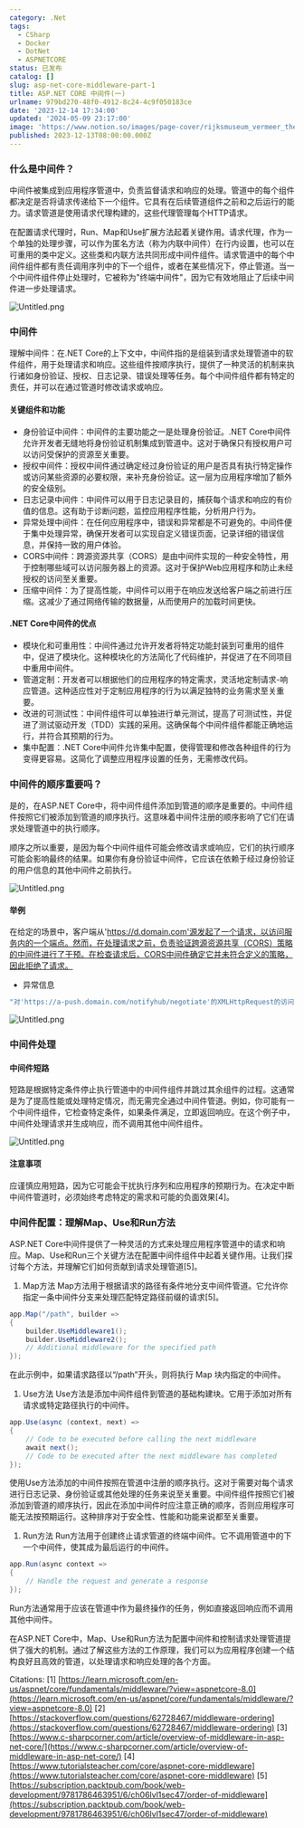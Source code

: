 ```yaml
---
category: .Net
tags:
  - CSharp
  - Docker
  - DotNet
  - ASPNETCORE
status: 已发布
catalog: []
slug: asp-net-core-middleware-part-1
title: ASP.NET CORE 中间件(一)
urlname: 979bd270-48f0-4912-8c24-4c9f050183ce
date: '2023-12-14 17:34:00'
updated: '2024-05-09 23:17:00'
image: 'https://www.notion.so/images/page-cover/rijksmuseum_vermeer_the_milkmaid.jpg'
published: 2023-12-13T08:00:00.000Z
---
```


### 什么是中间件？


中间件被集成到应用程序管道中，负责监督请求和响应的处理。管道中的每个组件都决定是否将请求传递给下一个组件。它具有在后续管道组件之前和之后运行的能力。请求管道是使用请求代理构建的，这些代理管理每个HTTP请求。


在配置请求代理时，Run、Map和Use扩展方法起着关键作用。请求代理，作为一个单独的处理步骤，可以作为匿名方法（称为内联中间件）在行内设置，也可以在可重用的类中定义。这些类和内联方法共同形成中间件组件。请求管道中的每个中间件组件都有责任调用序列中的下一个组件，或者在某些情况下，停止管道。当一个中间件组件停止处理时，它被称为"终端中间件"，因为它有效地阻止了后续中间件进一步处理请求。


![Untitled.png](https://prod-files-secure.s3.us-west-2.amazonaws.com/5d24fe63-e567-4804-86f9-9fdc62e13082/da807807-d02d-4fa1-86b6-db45e4678714/Untitled.png?X-Amz-Algorithm=AWS4-HMAC-SHA256&X-Amz-Content-Sha256=UNSIGNED-PAYLOAD&X-Amz-Credential=ASIAZI2LB4664MJZ3SJW%2F20250221%2Fus-west-2%2Fs3%2Faws4_request&X-Amz-Date=20250221T213249Z&X-Amz-Expires=3600&X-Amz-Security-Token=IQoJb3JpZ2luX2VjELX%2F%2F%2F%2F%2F%2F%2F%2F%2F%2FwEaCXVzLXdlc3QtMiJGMEQCIHOXpVtVpFrr91alHV9d%2B8feDyVule82xcEDt7X7W%2F7wAiAWC4oYEgvsUnhEZb1N%2F7lihxvc3fOjC3QWtPpx1dw7RyqIBAje%2F%2F%2F%2F%2F%2F%2F%2F%2F%2F8BEAAaDDYzNzQyMzE4MzgwNSIM0I1uIS%2BASFvVuvUuKtwD45r3fVvk0ZgcbxrHrtyovxBIPdrF1vicZflE1C%2FkNt1LijLhVoJ2p%2Fq0VEM0g%2FdPr8ORCCPCpTsfJ0u4W3yqyIcJh6sOo3Vkla89%2B1ro3YqI%2F2Wva8eZ5sw0o%2FXmlbsJUvoeI2Vy3UZODNO3zIiZF%2BN08ZX9qimE887JRcC45pqRtgMbwo6QbZjnL0wSvK4yLQ%2BOkBp%2F0nKTRVUG%2BOLHA6OXzBV0ee8xXS6vSuMLNZVff94Y%2FljCEzD4VkwXM79n7i3DyhJfSdMgk5TW4klKhGw5owo%2Fl7BFmfYW2Xi5zZDzUiMXkOuL7%2FD4cTWQQVhyz29k0v%2Bz8EFYGbUMzyo%2FqSdJqswi4DOtg28GY0cZ4Uuvh4iHW%2BRz56OaCIpSG8AH0xDEIOBb%2FL3qQs0NRiygmfeL2InoILSBdFjRC7sSamdge3SlSGaoQGQ8wlThF7jimq7vsEtstYYgs%2F3QH%2B8k%2BXUwCeLo3HZsrEXssOGBCy14%2BwiprI5gqxoN6IZl1YXkHiZQRkI1%2BJyLR5httMS5saKVGJqEW0rEQ6ahwYyvrDSYQuwEZ5UamCEdaNDsmej5%2BrmBRl6V0zXYw9IrIhEX2KbY0Im4XQRD45iPoiHNnYoeV9ediLBaK6O4U1gw0tfjvQY6pgFmtQSSQVBPf%2FQAQe3jwpkBVcclIbp6uPC8Ehl1RM98PjAnE50Y5%2BSbMrbco4%2FR9mZV3wOzOo0qgJupcN%2BekZwBTzD3vlW8r24Hbu6CSnxqMMcpwJWAQVfrMJpFalm3Yw8leL3PIpCVEz%2F%2B86KtKOQbjcO7I%2FJ8KsWLzFaNA8jiHprtuVwB27xa7cqLBr4XWO9EYKcYhInioCnCIukHfR6o9NgtX8Tu&X-Amz-Signature=2d5eb33f1270c760737b2457e94e4e96da47810201f8a256dd18267969a8029b&X-Amz-SignedHeaders=host&x-id=GetObject)


### 中间件


理解中间件：在.NET Core的上下文中，中间件指的是组装到请求处理管道中的软件组件，用于处理请求和响应。这些组件按顺序执行，提供了一种灵活的机制来执行诸如身份验证、授权、日志记录、错误处理等任务。每个中间件组件都有特定的责任，并可以在通过管道时修改请求或响应。


#### 关键组件和功能

- 身份验证中间件：中间件的主要功能之一是处理身份验证。.NET Core中间件允许开发者无缝地将身份验证机制集成到管道中。这对于确保只有授权用户可以访问受保护的资源至关重要。
- 授权中间件：授权中间件通过确定经过身份验证的用户是否具有执行特定操作或访问某些资源的必要权限，来补充身份验证。这一层为应用程序增加了额外的安全级别。
- 日志记录中间件：中间件可以用于日志记录目的，捕获每个请求和响应的有价值的信息。这有助于诊断问题，监控应用程序性能，分析用户行为。
- 异常处理中间件：在任何应用程序中，错误和异常都是不可避免的。中间件便于集中处理异常，确保开发者可以实现自定义错误页面，记录详细的错误信息，并保持一致的用户体验。
- CORS中间件：跨源资源共享（CORS）是由中间件实现的一种安全特性，用于控制哪些域可以访问服务器上的资源。这对于保护Web应用程序和防止未经授权的访问至关重要。
- 压缩中间件：为了提高性能，中间件可以用于在响应发送给客户端之前进行压缩。这减少了通过网络传输的数据量，从而使用户的加载时间更快。

#### .NET Core中间件的优点

- 模块化和可重用性：中间件通过允许开发者将特定功能封装到可重用的组件中，促进了模块化。这种模块化的方法简化了代码维护，并促进了在不同项目中重用中间件。
- 管道定制：开发者可以根据他们的应用程序的特定需求，灵活地定制请求-响应管道。这种适应性对于定制应用程序的行为以满足独特的业务需求至关重要。
- 改进的可测试性：中间件组件可以单独进行单元测试，提高了可测试性，并促进了测试驱动开发（TDD）实践的采用。这确保每个中间件组件都能正确地运行，并符合其预期的行为。
- 集中配置：.NET Core中间件允许集中配置，使得管理和修改各种组件的行为变得更容易。这简化了调整应用程序设置的任务，无需修改代码。

### 中间件的顺序重要吗？


是的，在ASP.NET Core中，将中间件组件添加到管道的顺序是重要的。中间件组件按照它们被添加到管道的顺序执行。这意味着中间件注册的顺序影响了它们在请求处理管道中的执行顺序。


顺序之所以重要，是因为每个中间件组件可能会修改请求或响应，它们的执行顺序可能会影响最终的结果。如果你有身份验证中间件，它应该在依赖于经过身份验证的用户信息的其他中间件之前执行。


![Untitled.png](https://prod-files-secure.s3.us-west-2.amazonaws.com/5d24fe63-e567-4804-86f9-9fdc62e13082/24f795a2-1c5a-4a6b-a0d8-2afb160076f1/Untitled.png?X-Amz-Algorithm=AWS4-HMAC-SHA256&X-Amz-Content-Sha256=UNSIGNED-PAYLOAD&X-Amz-Credential=ASIAZI2LB4664MJZ3SJW%2F20250221%2Fus-west-2%2Fs3%2Faws4_request&X-Amz-Date=20250221T213249Z&X-Amz-Expires=3600&X-Amz-Security-Token=IQoJb3JpZ2luX2VjELX%2F%2F%2F%2F%2F%2F%2F%2F%2F%2FwEaCXVzLXdlc3QtMiJGMEQCIHOXpVtVpFrr91alHV9d%2B8feDyVule82xcEDt7X7W%2F7wAiAWC4oYEgvsUnhEZb1N%2F7lihxvc3fOjC3QWtPpx1dw7RyqIBAje%2F%2F%2F%2F%2F%2F%2F%2F%2F%2F8BEAAaDDYzNzQyMzE4MzgwNSIM0I1uIS%2BASFvVuvUuKtwD45r3fVvk0ZgcbxrHrtyovxBIPdrF1vicZflE1C%2FkNt1LijLhVoJ2p%2Fq0VEM0g%2FdPr8ORCCPCpTsfJ0u4W3yqyIcJh6sOo3Vkla89%2B1ro3YqI%2F2Wva8eZ5sw0o%2FXmlbsJUvoeI2Vy3UZODNO3zIiZF%2BN08ZX9qimE887JRcC45pqRtgMbwo6QbZjnL0wSvK4yLQ%2BOkBp%2F0nKTRVUG%2BOLHA6OXzBV0ee8xXS6vSuMLNZVff94Y%2FljCEzD4VkwXM79n7i3DyhJfSdMgk5TW4klKhGw5owo%2Fl7BFmfYW2Xi5zZDzUiMXkOuL7%2FD4cTWQQVhyz29k0v%2Bz8EFYGbUMzyo%2FqSdJqswi4DOtg28GY0cZ4Uuvh4iHW%2BRz56OaCIpSG8AH0xDEIOBb%2FL3qQs0NRiygmfeL2InoILSBdFjRC7sSamdge3SlSGaoQGQ8wlThF7jimq7vsEtstYYgs%2F3QH%2B8k%2BXUwCeLo3HZsrEXssOGBCy14%2BwiprI5gqxoN6IZl1YXkHiZQRkI1%2BJyLR5httMS5saKVGJqEW0rEQ6ahwYyvrDSYQuwEZ5UamCEdaNDsmej5%2BrmBRl6V0zXYw9IrIhEX2KbY0Im4XQRD45iPoiHNnYoeV9ediLBaK6O4U1gw0tfjvQY6pgFmtQSSQVBPf%2FQAQe3jwpkBVcclIbp6uPC8Ehl1RM98PjAnE50Y5%2BSbMrbco4%2FR9mZV3wOzOo0qgJupcN%2BekZwBTzD3vlW8r24Hbu6CSnxqMMcpwJWAQVfrMJpFalm3Yw8leL3PIpCVEz%2F%2B86KtKOQbjcO7I%2FJ8KsWLzFaNA8jiHprtuVwB27xa7cqLBr4XWO9EYKcYhInioCnCIukHfR6o9NgtX8Tu&X-Amz-Signature=79effdd7ea441724c46ea0c01102c090777cf260d0f62ad0203e41900668b238&X-Amz-SignedHeaders=host&x-id=GetObject)


#### 举例


在给定的场景中，客户端从'https://d.domain.com'源发起了一个请求，以访问服务内的一个端点。然而，在处理请求之前，负责验证跨源资源共享（CORS）策略的中间件进行了干预。在检查请求后，CORS中间件确定它并未符合定义的策略，因此拒绝了请求。

- 异常信息

```c#
"对'https://a-push.domain.com/notifyhub/negotiate'的XMLHttpRequest的访问，源自'https://d.domain.com'，已被CORS策略阻止：预检请求的响应未通过访问控制检查：请求的资源上没有'Access-Control-Allow-Origin'头。"[1][2][3]
```


![Untitled.png](https://prod-files-secure.s3.us-west-2.amazonaws.com/5d24fe63-e567-4804-86f9-9fdc62e13082/371d9517-dafe-4432-94b7-2d14d1593167/Untitled.png?X-Amz-Algorithm=AWS4-HMAC-SHA256&X-Amz-Content-Sha256=UNSIGNED-PAYLOAD&X-Amz-Credential=ASIAZI2LB4664MJZ3SJW%2F20250221%2Fus-west-2%2Fs3%2Faws4_request&X-Amz-Date=20250221T213249Z&X-Amz-Expires=3600&X-Amz-Security-Token=IQoJb3JpZ2luX2VjELX%2F%2F%2F%2F%2F%2F%2F%2F%2F%2FwEaCXVzLXdlc3QtMiJGMEQCIHOXpVtVpFrr91alHV9d%2B8feDyVule82xcEDt7X7W%2F7wAiAWC4oYEgvsUnhEZb1N%2F7lihxvc3fOjC3QWtPpx1dw7RyqIBAje%2F%2F%2F%2F%2F%2F%2F%2F%2F%2F8BEAAaDDYzNzQyMzE4MzgwNSIM0I1uIS%2BASFvVuvUuKtwD45r3fVvk0ZgcbxrHrtyovxBIPdrF1vicZflE1C%2FkNt1LijLhVoJ2p%2Fq0VEM0g%2FdPr8ORCCPCpTsfJ0u4W3yqyIcJh6sOo3Vkla89%2B1ro3YqI%2F2Wva8eZ5sw0o%2FXmlbsJUvoeI2Vy3UZODNO3zIiZF%2BN08ZX9qimE887JRcC45pqRtgMbwo6QbZjnL0wSvK4yLQ%2BOkBp%2F0nKTRVUG%2BOLHA6OXzBV0ee8xXS6vSuMLNZVff94Y%2FljCEzD4VkwXM79n7i3DyhJfSdMgk5TW4klKhGw5owo%2Fl7BFmfYW2Xi5zZDzUiMXkOuL7%2FD4cTWQQVhyz29k0v%2Bz8EFYGbUMzyo%2FqSdJqswi4DOtg28GY0cZ4Uuvh4iHW%2BRz56OaCIpSG8AH0xDEIOBb%2FL3qQs0NRiygmfeL2InoILSBdFjRC7sSamdge3SlSGaoQGQ8wlThF7jimq7vsEtstYYgs%2F3QH%2B8k%2BXUwCeLo3HZsrEXssOGBCy14%2BwiprI5gqxoN6IZl1YXkHiZQRkI1%2BJyLR5httMS5saKVGJqEW0rEQ6ahwYyvrDSYQuwEZ5UamCEdaNDsmej5%2BrmBRl6V0zXYw9IrIhEX2KbY0Im4XQRD45iPoiHNnYoeV9ediLBaK6O4U1gw0tfjvQY6pgFmtQSSQVBPf%2FQAQe3jwpkBVcclIbp6uPC8Ehl1RM98PjAnE50Y5%2BSbMrbco4%2FR9mZV3wOzOo0qgJupcN%2BekZwBTzD3vlW8r24Hbu6CSnxqMMcpwJWAQVfrMJpFalm3Yw8leL3PIpCVEz%2F%2B86KtKOQbjcO7I%2FJ8KsWLzFaNA8jiHprtuVwB27xa7cqLBr4XWO9EYKcYhInioCnCIukHfR6o9NgtX8Tu&X-Amz-Signature=26aec54b7b63dbea07f0089a428ca4857f73a2d292b9796aa4e09177ece4092e&X-Amz-SignedHeaders=host&x-id=GetObject)


### 中间件处理


#### 中间件短路
短路是根据特定条件停止执行管道中的中间件组件并跳过其余组件的过程。这通常是为了提高性能或处理特定情况，而无需完全通过中间件管道。例如，你可能有一个中间件组件，它检查特定条件，如果条件满足，立即返回响应。在这个例子中，中间件处理请求并生成响应，而不调用其他中间件组件。


![Untitled.png](https://prod-files-secure.s3.us-west-2.amazonaws.com/5d24fe63-e567-4804-86f9-9fdc62e13082/e8a1d943-cb51-4723-936e-23c6af2fb0f9/Untitled.png?X-Amz-Algorithm=AWS4-HMAC-SHA256&X-Amz-Content-Sha256=UNSIGNED-PAYLOAD&X-Amz-Credential=ASIAZI2LB4664MJZ3SJW%2F20250221%2Fus-west-2%2Fs3%2Faws4_request&X-Amz-Date=20250221T213249Z&X-Amz-Expires=3600&X-Amz-Security-Token=IQoJb3JpZ2luX2VjELX%2F%2F%2F%2F%2F%2F%2F%2F%2F%2FwEaCXVzLXdlc3QtMiJGMEQCIHOXpVtVpFrr91alHV9d%2B8feDyVule82xcEDt7X7W%2F7wAiAWC4oYEgvsUnhEZb1N%2F7lihxvc3fOjC3QWtPpx1dw7RyqIBAje%2F%2F%2F%2F%2F%2F%2F%2F%2F%2F8BEAAaDDYzNzQyMzE4MzgwNSIM0I1uIS%2BASFvVuvUuKtwD45r3fVvk0ZgcbxrHrtyovxBIPdrF1vicZflE1C%2FkNt1LijLhVoJ2p%2Fq0VEM0g%2FdPr8ORCCPCpTsfJ0u4W3yqyIcJh6sOo3Vkla89%2B1ro3YqI%2F2Wva8eZ5sw0o%2FXmlbsJUvoeI2Vy3UZODNO3zIiZF%2BN08ZX9qimE887JRcC45pqRtgMbwo6QbZjnL0wSvK4yLQ%2BOkBp%2F0nKTRVUG%2BOLHA6OXzBV0ee8xXS6vSuMLNZVff94Y%2FljCEzD4VkwXM79n7i3DyhJfSdMgk5TW4klKhGw5owo%2Fl7BFmfYW2Xi5zZDzUiMXkOuL7%2FD4cTWQQVhyz29k0v%2Bz8EFYGbUMzyo%2FqSdJqswi4DOtg28GY0cZ4Uuvh4iHW%2BRz56OaCIpSG8AH0xDEIOBb%2FL3qQs0NRiygmfeL2InoILSBdFjRC7sSamdge3SlSGaoQGQ8wlThF7jimq7vsEtstYYgs%2F3QH%2B8k%2BXUwCeLo3HZsrEXssOGBCy14%2BwiprI5gqxoN6IZl1YXkHiZQRkI1%2BJyLR5httMS5saKVGJqEW0rEQ6ahwYyvrDSYQuwEZ5UamCEdaNDsmej5%2BrmBRl6V0zXYw9IrIhEX2KbY0Im4XQRD45iPoiHNnYoeV9ediLBaK6O4U1gw0tfjvQY6pgFmtQSSQVBPf%2FQAQe3jwpkBVcclIbp6uPC8Ehl1RM98PjAnE50Y5%2BSbMrbco4%2FR9mZV3wOzOo0qgJupcN%2BekZwBTzD3vlW8r24Hbu6CSnxqMMcpwJWAQVfrMJpFalm3Yw8leL3PIpCVEz%2F%2B86KtKOQbjcO7I%2FJ8KsWLzFaNA8jiHprtuVwB27xa7cqLBr4XWO9EYKcYhInioCnCIukHfR6o9NgtX8Tu&X-Amz-Signature=ebcaeb9db10887918e6b33d1b33bb580e13d714f6f694ecdf4b4ba6a69848148&X-Amz-SignedHeaders=host&x-id=GetObject)


#### 注意事项


应谨慎应用短路，因为它可能会干扰执行序列和应用程序的预期行为。在决定中断中间件管道时，必须始终考虑特定的需求和可能的负面效果[4]。


### 中间件配置：理解Map、Use和Run方法


ASP.NET Core中间件提供了一种灵活的方式来处理应用程序管道中的请求和响应。Map、Use和Run三个关键方法在配置中间件组件中起着关键作用。让我们探讨每个方法，并理解它们如何贡献到请求处理管道[5]。

1. Map方法
Map方法用于根据请求的路径有条件地分支中间件管道。它允许你指定一条中间件分支来处理匹配特定路径前缀的请求[5]。

```c#
app.Map("/path", builder =>
{
    builder.UseMiddleware1();
    builder.UseMiddleware2();
    // Additional middleware for the specified path
});
```


在此示例中，如果请求路径以“/path”开头，则将执行 Map 块内指定的中间件。

1. Use方法
Use方法是添加中间件组件到管道的基础构建块。它用于添加对所有请求或特定路径执行的中间件。

```c#
app.Use(async (context, next) =>
{
    // Code to be executed before calling the next middleware
    await next();
    // Code to be executed after the next middleware has completed
});
```


使用Use方法添加的中间件按照在管道中注册的顺序执行。这对于需要对每个请求进行日志记录、身份验证或其他处理的任务来说至关重要。中间件组件按照它们被添加到管道的顺序执行，因此在添加中间件时应注意正确的顺序，否则应用程序可能无法按预期运行。这种排序对于安全性、性能和功能来说都至关重要。

1. Run方法
Run方法用于创建终止请求管道的终端中间件。它不调用管道中的下一个中间件，使其成为最后运行的中间件。

```c#
app.Run(async context =>
{
    // Handle the request and generate a response
});
```


Run方法通常用于应该在管道中作为最终操作的任务，例如直接返回响应而不调用其他中间件。


在ASP.NET Core中，Map、Use和Run方法为配置中间件和控制请求处理管道提供了强大的机制。通过了解这些方法的工作原理，我们可以为应用程序创建一个结构良好且高效的管道，以处理请求和响应处理的各个方面。


Citations:
[1] [https://learn.microsoft.com/en-us/aspnet/core/fundamentals/middleware/?view=aspnetcore-8.0](https://learn.microsoft.com/en-us/aspnet/core/fundamentals/middleware/?view=aspnetcore-8.0)
[2] [https://stackoverflow.com/questions/62728467/middleware-ordering](https://stackoverflow.com/questions/62728467/middleware-ordering)
[3] [https://www.c-sharpcorner.com/article/overview-of-middleware-in-asp-net-core/](https://www.c-sharpcorner.com/article/overview-of-middleware-in-asp-net-core/)
[4] [https://www.tutorialsteacher.com/core/aspnet-core-middleware](https://www.tutorialsteacher.com/core/aspnet-core-middleware)
[5] [https://subscription.packtpub.com/book/web-development/9781786463951/6/ch06lvl1sec47/order-of-middleware](https://subscription.packtpub.com/book/web-development/9781786463951/6/ch06lvl1sec47/order-of-middleware)

